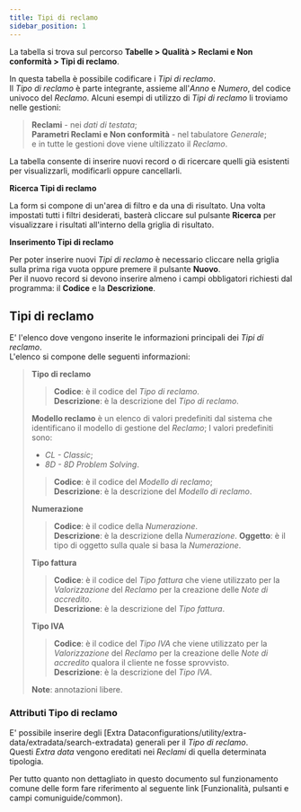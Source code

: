 ```yaml
---
title: Tipi di reclamo
sidebar_position: 1
---
```


La tabella si trova sul percorso **Tabelle > Qualità > Reclami e Non conformità > Tipi di reclamo**.

In questa tabella è possibile codificare i *Tipi di reclamo*.   
Il *Tipo di reclamo* è parte integrante, assieme all'*Anno* e *Numero*, del codice univoco del *Reclamo*.
Alcuni esempi di utilizzo di *Tipi di reclamo* li troviamo nelle gestioni:
> **Reclami** - nei *dati di testata*;   
> **Parametri Reclami e Non conformità** - nel tabulatore *Generale*;   
e in tutte le gestioni dove viene ultilizzato il *Reclamo*.

La tabella consente di inserire nuovi record o di ricercare quelli già esistenti per visualizzarli, modificarli oppure cancellarli.

**Ricerca Tipi di reclamo**

La form si compone di un'area di filtro e da una di risultato. Una volta impostati tutti i filtri desiderati, basterà cliccare sul pulsante **Ricerca** per visualizzare i risultati all'interno della griglia di risultato.

**Inserimento Tipi di reclamo**

Per poter inserire nuovi *Tipi di reclamo* è necessario cliccare nella griglia sulla prima riga vuota oppure premere il pulsante **Nuovo**.   
Per il nuovo record si devono inserire almeno i campi obbligatori richiesti dal programma: il **Codice** e la **Descrizione**.

## Tipi di reclamo

E' l'elenco dove vengono inserite le informazioni principali dei *Tipi di reclamo*.   
L'elenco si compone delle seguenti informazioni:   
> **Tipo di reclamo**
>> **Codice**: è il codice del *Tipo di reclamo*.   
>> **Descrizione**: è la descrizione del *Tipo di reclamo*.
>   
> **Modello reclamo**
> è un elenco di valori predefiniti dal sistema che identificano il modello di gestione del *Reclamo*; I valori predefiniti sono:   
> - *CL - Classic*;   
> - *8D - 8D Problem Solving*.   
>>
>> **Codice**: è il codice del *Modello di reclamo*;      
>> **Descrizione**: è la descrizione del *Modello di reclamo*.
>   
> **Numerazione**
>> **Codice**: è il codice della *Numerazione*.   
>> **Descrizione**: è la descrizione della *Numerazione*.
>> **Oggetto**: è il tipo di oggetto sulla quale si basa la *Numerazione*.
>   
> **Tipo fattura**
>> **Codice**: è il codice del *Tipo fattura* che viene utilizzato per la *Valorizzazione* del *Reclamo* per la creazione delle *Note di accredito*.   
>> **Descrizione**: è la descrizione del *Tipo fattura*.
>   
> **Tipo IVA**
>> **Codice**: è il codice del *Tipo IVA* che viene utilizzato per la *Valorizzazione* del *Reclamo* per la creazione delle *Note di accredito* qualora il cliente ne fosse sprovvisto.   
>> **Descrizione**: è la descrizione del *Tipo IVA*.
>   
> **Note**: annotazioni libere.

### Attributi Tipo di reclamo

E' possibile inserire degli [Extra Dataconfigurations/utility/extra-data/extradata/search-extradata) generali per il *Tipo di reclamo*.   
Questi *Extra data* vengono ereditati nei *Reclami* di quella determinata tipologia.   

Per tutto quanto non dettagliato in questo documento sul funzionamento comune delle form fare riferimento al seguente link [Funzionalità, pulsanti e campi comuniguide/common).